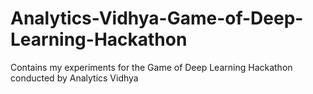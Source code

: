 # Analytics-Vidhya-Game-of-Deep-Learning-Hackathon
Contains my experiments for the Game of Deep Learning Hackathon conducted by Analytics Vidhya

